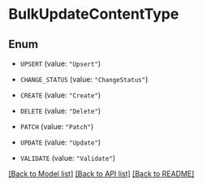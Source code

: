 # BulkUpdateContentType

## Enum


* `UPSERT` (value: `"Upsert"`)

* `CHANGE_STATUS` (value: `"ChangeStatus"`)

* `CREATE` (value: `"Create"`)

* `DELETE` (value: `"Delete"`)

* `PATCH` (value: `"Patch"`)

* `UPDATE` (value: `"Update"`)

* `VALIDATE` (value: `"Validate"`)


[[Back to Model list]](../README.md#documentation-for-models) [[Back to API list]](../README.md#documentation-for-api-endpoints) [[Back to README]](../README.md)


